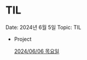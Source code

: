 # TIL

Date: 2024년 6월 5일
Topic: TIL

- Project
    
    [2024/06/06 목요일](https://www.notion.so/2024-06-06-bb3e062000714c058e7cfc0a83f0fbb6?pvs=21)